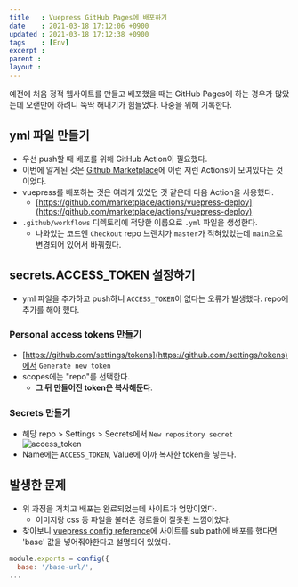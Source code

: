 ```yaml
---
title   : Vuepress GitHub Pages에 배포하기  
date    : 2021-03-18 17:12:06 +0900
updated : 2021-03-18 17:12:38 +0900
tags    : [Env]
excerpt : 
parent : 
layout : 
---
```


 예전에 처음 정적 웹사이트를 만들고 배포했을 때는 GitHub Pages에 하는 경우가 많았는데 오랜만에 하려니 뚝딱 해내기가 힘들었다. 나중을 위해 기록한다.  


## yml 파일 만들기  
- 우선 push할 때 배포를 위해 GitHub Action이 필요했다. 
- 이번에 알게된 것은 [Github Marketplace](https://github.com/marketplace?type=actions)에 이런 저런 Actions이 모여있다는 것이었다.  
- vuepress를 배포하는 것은 여러개 있었던 것 같은데 다음 Action을 사용했다.  
  - [https://github.com/marketplace/actions/vuepress-deploy](https://github.com/marketplace/actions/vuepress-deploy)
- `.github/workflows` 디렉토리에 적당한 이름으로 `.yml` 파일을 생성한다.  
  - 나와있는 코드엔 `Checkout` repo 브랜치가 `master`가 적혀있었는데 `main`으로 변경되어 있어서 바꿔줬다.  

## secrets.ACCESS_TOKEN 설정하기  
- yml 파일을 추가하고 push하니 `ACCESS_TOKEN`이 없다는 오류가 발생했다. repo에 추가를 해야 했다.  

### Personal access tokens 만들기  
- [https://github.com/settings/tokens](https://github.com/settings/tokens)에서 `Generate new token`  
- scopes에는 "repo"를 선택한다. 
  - **그 뒤 만들어진 token은 복사해둔다**. 

### Secrets 만들기  
- 해당 repo > Settings > Secrets에서 `New repository secret` 
![access_token](/images/Vuepress-Depoly-To-GitHub-Pages/111595400-71cbca00-880f-11eb-984d-9e86cf69dfc9.png)  
- Name에는 `ACCESS_TOKEN`, Value에 아까 복사한 token을 넣는다.  

## 발생한 문제  
- 위 과정을 거치고 배포는 완료되었는데 사이트가 엉망이었다.  
  - 이미지랑 css 등 파일을 불러온 경로들이 잘못된 느낌이었다.  
- 찾아보니 [vuepress config reference](https://vuepress.vuejs.org/config/#basic-config)에 사이트를 sub path에 배포를 했다면 'base' 값을 넣어줘야한다고 설명되어 있었다.  
```js:title=config.js
module.exports = config({
  base: '/base-url/',
...
```  